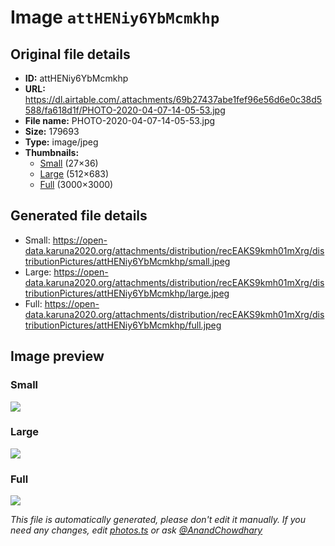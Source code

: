 # Image `attHENiy6YbMcmkhp`

## Original file details

- **ID:** attHENiy6YbMcmkhp
- **URL:** https://dl.airtable.com/.attachments/69b27437abe1fef96e56d6e0c38d5588/fa618d1f/PHOTO-2020-04-07-14-05-53.jpg
- **File name:** PHOTO-2020-04-07-14-05-53.jpg
- **Size:** 179693
- **Type:** image/jpeg
- **Thumbnails:**
  - [Small](https://dl.airtable.com/.attachmentThumbnails/f1b478a283a3093b92f74ca985b6cdeb/a83e405c) (27×36)
  - [Large](https://dl.airtable.com/.attachmentThumbnails/3aff74536a562b4122c625205b504909/eefb6a08) (512×683)
  - [Full](https://dl.airtable.com/.attachmentThumbnails/636057c1f6d68fb9beda3995b0ec0f3d/b42234d2) (3000×3000)

## Generated file details

- Small: https://open-data.karuna2020.org/attachments/distribution/recEAKS9kmh01mXrg/distributionPictures/attHENiy6YbMcmkhp/small.jpeg
- Large: https://open-data.karuna2020.org/attachments/distribution/recEAKS9kmh01mXrg/distributionPictures/attHENiy6YbMcmkhp/large.jpeg
- Full: https://open-data.karuna2020.org/attachments/distribution/recEAKS9kmh01mXrg/distributionPictures/attHENiy6YbMcmkhp/full.jpeg

## Image preview

### Small

![](https://open-data.karuna2020.org/attachments/distribution/recEAKS9kmh01mXrg/distributionPictures/attHENiy6YbMcmkhp/small.jpeg)

### Large

![](https://open-data.karuna2020.org/attachments/distribution/recEAKS9kmh01mXrg/distributionPictures/attHENiy6YbMcmkhp/large.jpeg)

### Full

![](https://open-data.karuna2020.org/attachments/distribution/recEAKS9kmh01mXrg/distributionPictures/attHENiy6YbMcmkhp/full.jpeg)

_This file is automatically generated, please don't edit it manually. If you need any changes, edit [photos.ts](/photos.ts) or ask [@AnandChowdhary](https://github.com/AnandChowdhary)_
